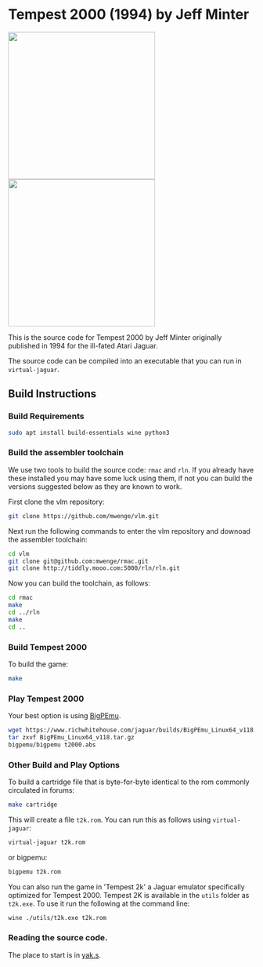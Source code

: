 # Tempest 2000 (1994) by Jeff Minter
<img src="https://user-images.githubusercontent.com/58846/121210319-7da9b400-c873-11eb-87c0-7a8e6f4b425b.png" height=300><img src="https://user-images.githubusercontent.com/58846/121211760-a8e0d300-c874-11eb-9fec-fe6a47e9be1d.gif" height=300>

This is the source code for Tempest 2000 by Jeff Minter originally published in 1994 for the ill-fated Atari Jaguar.

The source code can be compiled into an executable that you can run in `virtual-jaguar`.

## Build Instructions

### Build Requirements
```sh
sudo apt install build-essentials wine python3
```

### Build the assembler toolchain

We use two tools to build the source code: `rmac` and `rln`. If you already have these installed you may have some
luck using them, if not you can build the versions suggested below as they are known to work. 

First clone the vlm repository:

```sh
git clone https://github.com/mwenge/vlm.git
```
Next run the following commands to enter the vlm repository and downoad the assembler toolchain:

```sh
cd vlm
git clone git@github.com:mwenge/rmac.git
git clone http://tiddly.mooo.com:5000/rln/rln.git
```

Now you can build the toolchain, as follows:

```sh
cd rmac
make
cd ../rln
make 
cd ..
```

### Build Tempest 2000

To build the game:
```sh
make 
```

### Play Tempest 2000
Your best option is using [BigPEmu](https://www.richwhitehouse.com/jaguar/index.php?content=download).

```sh
wget https://www.richwhitehouse.com/jaguar/builds/BigPEmu_Linux64_v118.tar.gz
tar zxvf BigPEmu_Linux64_v118.tar.gz
bigpemu/bigpemu t2000.abs
```

### Other Build and Play Options

To build a cartridge file that is byte-for-byte identical to the rom commonly circulated in forums:
```sh
make cartridge
```

This will create a file `t2k.rom`. You can run this as follows using `virtual-jaguar`:
```sh
virtual-jaguar t2k.rom
```

or bigpemu:
```sh
bigpemu t2k.rom
```

You can also run the game in 'Tempest
2k' a Jaguar emulator specifically optimized for Tempest 2000. 
Tempest 2K is available in the `utils` folder as `t2k.exe`. To use it run the
following at the command line:
```sh
wine ./utils/t2k.exe t2k.rom
```

### Reading the source code.

The place to start is in [yak.s](src/yak.s).
